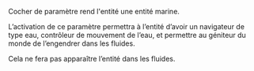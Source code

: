 Cocher de paramètre rend l'entité une entité marine.

L’activation de ce paramètre permettra à l’entité d’avoir un navigateur de type eau, contrôleur de mouvement de l’eau, et permettre au géniteur du monde de l’engendrer dans les fluides.

Cela ne fera pas apparaître l’entité dans les fluides.